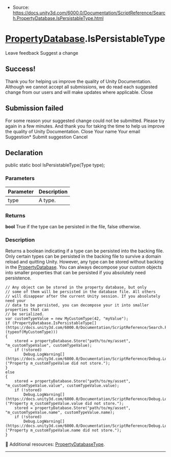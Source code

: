 * Source: https://docs.unity3d.com/6000.0/Documentation/ScriptReference/Search.PropertyDatabase.IsPersistableType.html

#  [PropertyDatabase](https://docs.unity3d.com/6000.0/Documentation/ScriptReference/Search.PropertyDatabase.html).IsPersistableType
Leave feedback
Suggest a change
## Success!
Thank you for helping us improve the quality of Unity Documentation. Although we cannot accept all submissions, we do read each suggested change from our users and will make updates where applicable.
Close
## Submission failed
For some reason your suggested change could not be submitted. Please <a>try again</a> in a few minutes. And thank you for taking the time to help us improve the quality of Unity Documentation.
Close
Your name Your email Suggestion* Submit suggestion
Cancel
## Declaration
public static bool IsPersistableType(Type type); 
### Parameters
Parameter | Description  
---|---  
type | A type.  
### Returns
**bool** True if the type can be persisted in the file, false otherwise. 
### Description
Returns a boolean indicating if a type can be persisted into the backing file.
Only certain types can be persisted in the backing file to survive a domain reload and quitting Unity. However, any type can be stored without backing in the [PropertyDatabase](https://docs.unity3d.com/6000.0/Documentation/ScriptReference/Search.PropertyDatabase.html). You can always decompose your custom objects into smaller properties that can be persisted if you absolutely need persistence.
```
// Any object can be stored in the property database, but only
// some of them will be persisted in the database file. All others
// will disappear after the current Unity session. If you absolutely need your
// data to be persisted, you can decompose your it into smaller properties that can
// be serialized.
var customTypeValue = new MyCustomType(42, "myValue");
if (PropertyDatabase.IsPersistableType[](https://docs.unity3d.com/6000.0/Documentation/ScriptReference/Search.PropertyDatabase.IsPersistableType.html)(typeof(MyCustomType)))
{
    stored = propertyDatabase.Store("path/to/my/asset", "m_customTypeValue", customTypeValue);
    if (!stored)
        Debug.LogWarning[](https://docs.unity3d.com/6000.0/Documentation/ScriptReference/Debug.LogWarning.html)("Property m_customTypeValue did not store.");
}
else
{
    stored = propertyDatabase.Store("path/to/my/asset", "m_customTypeValue.value", customTypeValue.value);
    if (!stored)
        Debug.LogWarning[](https://docs.unity3d.com/6000.0/Documentation/ScriptReference/Debug.LogWarning.html)("Property m_customTypeValue.value did not store.");
    stored = propertyDatabase.Store("path/to/my/asset", "m_customTypeValue.name", customTypeValue.name);
    if (!stored)
        Debug.LogWarning[](https://docs.unity3d.com/6000.0/Documentation/ScriptReference/Debug.LogWarning.html)("Property m_customTypeValue.name did not store.");
}

```

Additional resources: [PropertyDatabaseType](https://docs.unity3d.com/6000.0/Documentation/ScriptReference/Search.PropertyDatabaseType.html).
* * *
